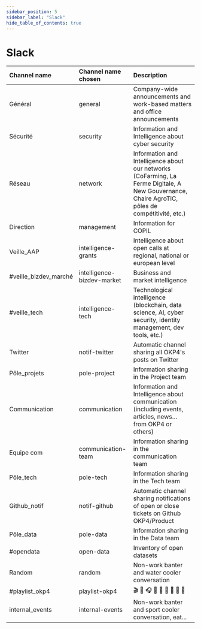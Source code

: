 ```yaml
---
sidebar_position: 5
sidebar_label: "Slack"
hide_table_of_contents: true
---
```


# Slack

| Channel name          | Channel name chosen        | Description                                                                                                                                     |
|:----------------------|:---------------------------|:------------------------------------------------------------------------------------------------------------------------------------------------|
| Général               | general                    | Company-wide announcements and work-based matters and office announcements                                                                      |
| Sécurité              | security                   | Information and Intelligence about cyber security                                                                                               |
| Réseau                | network                    | Information and Intelligence about our networks (CoFarming, La Ferme Digitale, A New Gouvernance, Chaire AgroTIC, pôles de compétitivité, etc.) |
| Direction             | management                 | Information for COPIL                                                                                                                           |
| Veille_AAP            | intelligence-grants        | Intelligence about open calls at regional, national or european level                                                                           |
| #veille_bizdev_marché | intelligence-bizdev-market | Business and market intelligence                                                                                                                |
| #veille_tech          | intelligence-tech          | Technological intelligence (blockchain, data science, AI, cyber security, identity management, dev tools, etc.)                                 |
| Twitter               | notif-twitter              | Automatic channel sharing all OKP4's posts on Twitter                                                                                           |
| Pôle_projets          | pole-project               | Information sharing in the Project team                                                                                                         |
| Communication         | communication              | Information and Intelligence about communication (including events, articles, news… from OKP4 or others)                                        |
| Equipe com            | communication-team         | Information sharing in the communication team                                                                                                   |
| Pôle_tech             | pole-tech                  | Information sharing in the Tech team                                                                                                            |
| Github_notif          | notif-github               | Automatic channel sharing notifications of open or close tickets on Github OKP4/Product                                                         |
| Pôle_data             | pole-data                  | Information sharing in the Data team                                                                                                            |
| #opendata             | open-data                  | Inventory of open datasets                                                                                                                      |
| Random                | random                     | Non-work banter and water cooler conversation                                                                                                   |
| #playlist_okp4        | playlist-okp4              | 🎬 🎤 🎧 🎼 🎹 🥁 🎷 🎺 🎸                                                                                                                               |
| internal_events       | internal-events            | Non-work banter and sport cooler conversation, eat...                                                                                           |
